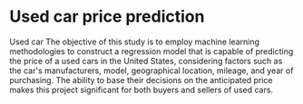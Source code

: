 # Used car price prediction
Used car
The objective of this study is to employ machine learning methodologies to construct a regression model that is capable of predicting the price of a used cars in the United States, considering factors such as the car's manufacturers, model, geographical location, mileage, and year of purchasing. 
The ability to base their decisions on the anticipated price makes this project significant for both buyers and sellers of used cars. 
